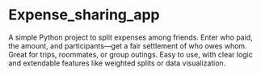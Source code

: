 # Expense_sharing_app
A simple Python project to split expenses among friends. Enter who paid, the amount, and participants—get a fair settlement of who owes whom. Great for trips, roommates, or group outings. Easy to use, with clear logic and extendable features like weighted splits or data visualization.
